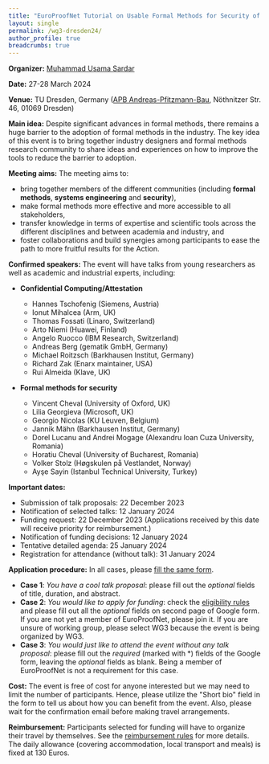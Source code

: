 ```yaml
---
title: "EuroProofNet Tutorial on Usable Formal Methods for Security of Systems in March 2024"
layout: single
permalink: /wg3-dresden24/
author_profile: true
breadcrumbs: true
---
```


**Organizer:** [Muhammad Usama Sardar](https://tu-dresden.de/ing/informatik/sya/se/die-professur/beschaeftigte/muhammad-usama-sardar)

**Date:** 27-28 March 2024

**Venue:** TU Dresden, Germany ([APB Andreas-Pfitzmann-Bau](https://navigator.tu-dresden.de/gebaeude/apb), Nöthnitzer Str. 46, 01069 Dresden)

**Main idea:** Despite significant advances in formal methods, there remains a huge barrier to the adoption of formal methods in the industry. The key idea of this event is to bring together industry designers and formal methods research community to share ideas and experiences on how to improve the tools to reduce the barrier to adoption.

**Meeting aims:** The meeting aims to:

  * bring together members of the different communities (including **formal methods**, **systems engineering** and **security**),
  * make formal methods more effective and more accessible to all stakeholders,
  * transfer knowledge in terms of expertise and scientific tools across the different disciplines and between academia and industry, and
  * foster collaborations and build synergies among participants to ease the path to more fruitful results for the Action.

**Confirmed speakers:** The event will have talks from young researchers as well as academic and industrial experts, including: 

  * **Confidential Computing/Attestation** 
    * Hannes Tschofenig (Siemens, Austria)
    * Ionut Mihalcea (Arm, UK)
    * Thomas Fossati (Linaro, Switzerland)
    * Arto Niemi (Huawei, Finland)
    * Angelo	Ruocco (IBM Research, Switzerland)
    * Andreas	Berg	(gematik GmbH,	Germany)
    * Michael	Roitzsch	(Barkhausen Institut,	Germany)
    * Richard	Zak	(Enarx maintainer,	USA)
    * Rui	Almeida	(Klave,	UK)
      
  * **Formal methods for security** 
    * Vincent Cheval (University of Oxford, UK)
    * Lilia Georgieva (Microsoft, UK)
    * Georgio	Nicolas	(KU Leuven,	Belgium)
    * Jannik	Mähn	(Barkhausen Institut,	Germany)
    * Dorel	Lucanu and Andrei	Mogage	(Alexandru Ioan Cuza University, Romania)
    * Horatiu Cheval	(University of Bucharest,	Romania)
    * Volker	Stolz	(Høgskulen på Vestlandet,	Norway)
    * Ayşe	Sayin	(Istanbul Technical University,	Turkey)

      
**Important dates:**
  * Submission of talk proposals: 22 December 2023
  * Notification of selected talks: 12 January 2024
  * Funding request: 22 December 2023 (Applications received by this date will receive priority for reimbursement.)
  * Notification of funding decisions: 12 January 2024
  * Tentative detailed agenda: 25 January 2024
  * Registration for attendance (without talk): 31 January 2024

**Application procedure:** In all cases, please [fill the same form](https://docs.google.com/forms/d/1TeOnw5RDcjfXmrayhQ6qBkYx4tqfooBW9Bmeqku1ltc).
  * **Case 1**: _You have a cool talk proposal_: please fill out the _optional_ fields of title, duration, and abstract.
  * **Case 2**: _You would like to apply for funding_: check the [eligibility rules](https://europroofnet.github.io/eligibility/) and please fill out all the _optional_ fields on second page of Google form. If you are not yet a member of EuroProofNet, please join it. If you are unsure of working group, please select WG3 because the event is being organized by WG3.
  * **Case 3**: _You would just like to attend the event without any talk proposal_: please fill out the _required_ (marked with *) fields of the Google form, leaving the _optional_ fields as blank. Being a member of EuroProofNet is not a requirement for this case. 
  
**Cost:** The event is free of cost for anyone interested but we may need to limit the number of participants. Hence, please utilize the "Short bio" field in the form to tell us about how you can benefit from the event. Also, please wait for the confirmation email before making travel arrangements. 

**Reimbursement:** Participants selected for funding will have to organize their travel by themselves. See the [reimbursement rules](https://europroofnet.github.io/reimbursement-rules/) for more details. The daily allowance (covering accommodation, local transport and meals) is fixed at 130 Euros.
